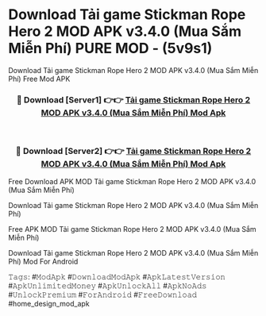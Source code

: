 # Download Tải game Stickman Rope Hero 2 MOD APK v3.4.0 (Mua Sắm Miễn Phí) PURE MOD - (5v9s1)
Download Tải game Stickman Rope Hero 2 MOD APK v3.4.0 (Mua Sắm Miễn Phí) Free Mod APK

<div align="center">
<h3>🔴 Download [Server1] 👉👉 <a href="https://apk-comot.site?title=Tải_game_Stickman_Rope_Hero_2_MOD_APK_v3.4.0_(Mua_Sắm_Miễn_Phí)">Tải game Stickman Rope Hero 2 MOD APK v3.4.0 (Mua Sắm Miễn Phí) Mod Apk</a></h3><br>

<h3>🔴 Download [Server2] 👉👉 <a href="https://apk-comot.site?title=Tải_game_Stickman_Rope_Hero_2_MOD_APK_v3.4.0_(Mua_Sắm_Miễn_Phí)">Tải game Stickman Rope Hero 2 MOD APK v3.4.0 (Mua Sắm Miễn Phí) Mod Apk</a></h3>
</div>


Free Download APK MOD Tải game Stickman Rope Hero 2 MOD APK v3.4.0 (Mua Sắm Miễn Phí)

Download Tải game Stickman Rope Hero 2 MOD APK v3.4.0 (Mua Sắm Miễn Phí) 

Free APK MOD Tải game Stickman Rope Hero 2 MOD APK v3.4.0 (Mua Sắm Miễn Phí) 

Download Tải game Stickman Rope Hero 2 MOD APK v3.4.0 (Mua Sắm Miễn Phí) Mod For Android

𝚃𝚊𝚐𝚜: #𝙼𝚘𝚍𝙰𝚙𝚔 #𝙳𝚘𝚠𝚗𝚕𝚘𝚊𝚍𝙼𝚘𝚍𝙰𝚙𝚔 #𝙰𝚙𝚔𝙻𝚊𝚝𝚎𝚜𝚝𝚅𝚎𝚛𝚜𝚒𝚘𝚗 #𝙰𝚙𝚔𝚄𝚗𝚕𝚒𝚖𝚒𝚝𝚎𝚍𝙼𝚘𝚗𝚎𝚢 #𝙰𝚙𝚔𝚄𝚗𝚕𝚘𝚌𝚔𝙰𝚕𝚕 #𝙰𝚙𝚔𝙽𝚘𝙰𝚍𝚜 #𝚄𝚗𝚕𝚘𝚌𝚔𝙿𝚛𝚎𝚖𝚒𝚞𝚖 #𝙵𝚘𝚛𝙰𝚗𝚍𝚛𝚘𝚒𝚍 #𝙵𝚛𝚎𝚎𝙳𝚘𝚠𝚗𝚕𝚘𝚊𝚍 #home_design_mod_apk